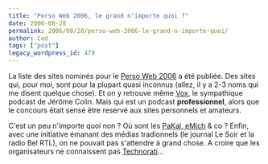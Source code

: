 ```yaml
---
title: "Perso Web 2006, le grand n'importe quoi ?"
date: 2006-08-28
permalink: 2006/08/28/perso-web-2006-le-grand-n-importe-quoi/
author: Ced
tags: ["post"]
legacy_wordpress_id: 479
---
```


La liste des sites nominés pour le <a href="http://www.shoob.com/index.php/2006/08/28/persoweb-2006-le-vote-est-ouvert/" hreflang="fr">Perso Web 2006</a> a été publiée. Des sites qui, pour moi, sont pour la plupart quasi inconnus (allez, il y a 2-3 noms qui me disent quelque chose). Et on y retrouve même <a href="http://vox.skynetblogs.be/" hreflang="fr">Vox</a>, le sympathique podcast de Jérôme Colin. Mais qui est un podcast __professionnel__, alors que le concours était sensé être reservé aux sites personnels et amateurs.

C'est un peu n'importe quoi non ? Où sont les <a href="http://pakal.org/" hreflang="fr">PaKal</a>,<a href="http://emich.be/" hreflang="fr"> eMich</a> &amp; co ? Enfin, avec une initiative émanant des médias tradionnels (le journal Le Soir et la radio Bel RTL), on ne pouvait pas s'attendre à grand chose. A croire que les organisateurs ne connaissent pas <a href="http://www.technorati.com/blogs/Belgique" hreflang="fr">Technorati</a>...

<!-- excerpt -->
